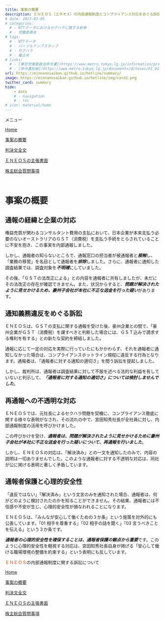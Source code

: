 ```yaml
---
title: 事案の概要
description: ＥＮＥＯＳ（エネオス）の内部通報制度とコンプライアンス対応をめぐる訴訟について、山田悠一郎裁判官・坂巻陽士裁判官の判決文を通じて、日本の通報窓口における透明性や調査姿勢を検証しています。
# date: 2023-03-06
# categories:
  # - NTTデータにおけるセクハラに関する紛争
  # - 労働委員会
# tags:
  # - NTTデータ
  # - パーソルテンプスタッフ
  # - セクハラ
  # - 雇止め
# links:
  # - [東京労働委員会命令書](https://www.metro.tokyo.lg.jp/information/press/2024/03/2024030701)
  # - [命令書別紙](https://www.metro.tokyo.lg.jp/documents/d/tosei/01_01b_02)
url: https://minnanosaiban.github.io/hotline/summary/
image: https://minnanosaiban.github.io/hotline/img/card1.png
twitter_card: summary
hide:
    - date
    # - navigation
    # - toc
# icon: material/home
---
```


<div class="hamburger" onclick="toggleMenu()"> <i class="fa-solid fa-bars"></i> メニュー</div>
<div id="mobileMenu" class="mobile-menu">
  <p class="mobile small doc pad1">
    <i class="fa-solid fa-house"></i> <a href="https://minnanosaiban.github.io/hotline/" class="arrow-link-small">Home</a>
  </p>
  <p class="mobile small doc pad1">
    <i class="bi bi-chevron-compact-right"></i>
    <a href="https://minnanosaiban.github.io/hotline/summary/" class="arrow-link-small">事案の概要</a>
  </p>
  <p class="mobile small doc pad1">
    <i class="bi bi-chevron-compact-right"></i>
    <a href="https://minnanosaiban.github.io/hotline/judgment/" class="arrow-link-small">判決文全文</a>
  </p>
  <p class="mobile small doc pad1">
    <i class="bi bi-chevron-compact-right"></i>
    <a href="https://minnanosaiban.github.io/hotline/argument/" class="arrow-link-small">ＥＮＥＯＳの主張書面</a>
  </p>
  <p class="mobile small doc pad1" style="margin-bottom: 0.4rem !important;">
    <i class="bi bi-chevron-compact-right"></i>
    <a href="https://minnanosaiban.github.io/hotline/summary/agm/" class="arrow-link-small">株主総会質問事項</a>
  </p>
</div>

<p style="margin: 0;">
  <a href="https://twitter.com/share?url=https://minnanosaiban.github.io/hotline/summary/ &text=事案の概要 - ＥＮＥＯＳの内部通報制度に関する訴訟について"
     target="_blank" class="x-share" style="color: #FFFFFF;">
    <i class="fa-brands fa-x-twitter"></i> でシェア
  </a>
</p>

# 事案の概要

## 通報の経緯と企業の対応
権益売買が関わるコンサルタント費用の支払において、日本企業が本来支払う必要のないオーストラリアのＧＳＴ（消費税）を支払う手続をとらされていることに不安を抱き、この事実を内部通報しました。

しかし、通報者の知らないところで、通報窓口の担当者が被通報者と***接触***し、「業務の移管」を名目として通報者を***排除***しました。さらに、通報者に通知した調査結果では、調査対象を***不明確***にしていました。

その後、「ＧＳＴの法改正による」との内容を通報者に共有しましたが、未だにその法改正の存在が確認できません。また、状況からすると、***問題が解決されたように見せかけるため、豪州子会社が本社に不正な送金を行った疑い***があります。

## 通知義務違反をめぐる訴訟
ＥＮＥＯＳは、ＧＳＴの支払に関する通報を受けた後、豪州企業との間で、「豪州企業がＧＳＴ（消費税）を課すべきと判断した場合には、ＧＳＴ込みで請求する権利を有する」との新たな契約を締結しました。

通報に応じて一定の対応を実際に行っていたにもかかわらず、それを通報者に通知しなかった場合は、コンプライアンスホットライン規程に違反する行為となります。通報者は、「通報者に対する通知の適切さ」を問う訴訟を提起しました。

しかし、裁判所は、通報者は調査結果に対して不服を述べる法的な利益を有していないと判示して、***「通報者に対する通知の適切さ」については検討しませんでした***。

## 再通報への不透明な対応
ＥＮＥＯＳでは、元社長によるセクハラ問題を契機に、コンプライアンス徹底に関する様々な表明がなされ、その流れの中で、宮田知秀社長が全社員に対し、内部通報制度の活用を呼びかけました。

この呼びかけを受け、***通報者は、問題が解決されたように見せかけるために豪州子会社が本社に不正な送金を行った疑いについて、再通報を行いました***。

しかし、ＥＮＥＯＳの対応は、「解決済み」との一文を通知したのみで、内容の説明は一切ありませんでした。このような通報者に対する不透明な対応は、同社が公に掲げる表明と著しく矛盾しています。

## 通報者保護と心理的安全性
「違反ではない」「解決済み」という文言のみを通知された場合、通報者は、何がどのように検討されたのかを知ることができません。その結果、通報者には不信感や不安が生じ、心理的安全性が損なわれることになります。

ＥＮＥＯＳは、「みんなが安心して働くための３か条」という施策を対外的にも公表しています。「01 相手を尊重する」「02 相手の話を聞く」「03 言うべきことを伝える」という３か条です。

***通報者の心理的安全性を確保することは、通報者保護の観点から重要***です。このように心理的安全性を軽視する対応は、宮田知秀社長自身が掲げる「安心して働ける職場環境の整備を約束する」という表明にも反しています。

<p class="foot-title mobile bottom-nav" style="margin-bottom: 0.2rem !important;">
<span style="color: #e94709;">ＥＮＥＯＳ</span>の内部通報制度に関する訴訟について</p>
<p class="mobile small doc" style="margin-bottom: 0.2rem !important;">
<i class="fa-solid fa-house"></i> <a href="https://minnanosaiban.github.io/hotline/" class="arrow-link-small">Home</a></p>
<p class="mobile small doc" style="margin-bottom: 0.2rem !important;">
<i class="bi bi-chevron-compact-right"></i> <a href="https://minnanosaiban.github.io/hotline/summary/" class="arrow-link-small">事案の概要</a></p>
<p class="mobile small doc" style="margin-bottom: 0.2rem !important;">
<i class="bi bi-chevron-compact-right"></i> <a href="https://minnanosaiban.github.io/hotline/judgment/" class="arrow-link-small">判決文全文</a></p>
<p class="mobile small doc" style="margin-bottom: 0.2rem !important;">
<i class="bi bi-chevron-compact-right"></i><a href="https://minnanosaiban.github.io/hotline/argument/" class="arrow-link-small"> ＥＮＥＯＳの主張書面</a></p>
<p class="mobile small doc" style="margin-bottom: 0.8rem !important;">
<i class="bi bi-chevron-compact-right"></i> <a href="https://minnanosaiban.github.io/hotline/summary/agm/" class="arrow-link-small">株主総会質問事項</a></p>
<script>
function toggleMenu() {
  const menu = document.getElementById("mobileMenu");
  menu.style.display = (menu.style.display === "block") ? "none" : "block";
}
</script>

